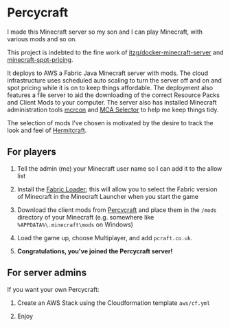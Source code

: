 Percycraft
==========

I made this Minecraft server so my son and I can play Minecraft, with various mods and so on. 

This project is indebted to the fine work of [itzg/docker-minecraft-server](https://github.com/itzg/docker-minecraft-server) and [minecraft-spot-pricing](https://github.com/vatertime/minecraft-spot-pricing).

It deploys to AWS a Fabric Java Minecraft server with mods. The cloud infrastructure uses scheduled auto scaling to turn the server off and on and spot pricing while it is on to keep things affordable. The deployment also features a file server to aid the downloading of the correct Resource Packs and Client Mods to your computer. The server also has installed Minecraft administration tools [mcrcon](https://github.com/Tiiffi/mcrcon) and [MCA Selector](https://github.com/Querz/mcaselector) to help me keep things tidy.

The selection of mods I've chosen is motivated by the desire to track the look and feel of [Hermitcraft](https://hermitcraft.com/).

For players
-----------

1. Tell the admin (me) your Minecraft user name so I can add it to the allow list

2. Install the [Fabric Loader](https://fabricmc.net/use/); this will allow you to select the Fabric version of Minecraft in the Minecraft Launcher when you start the game

3. Download the client mods from [Percycraft](http://pcraft.co.uk:8080/mods) and place them in the `/mods` directory of your Minecraft (e.g. somewhere like `%APPDATA%\.minecraft\mods` on Windows)

4. Load the game up, choose Multiplayer, and add `pcraft.co.uk`.
  
5. **Congratulations, you've joined the Percycraft server!**


For server admins
-----------------
If you want your own Percycraft:

1. Create an AWS Stack using the Cloudformation template `aws/cf.yml`

3. Enjoy

